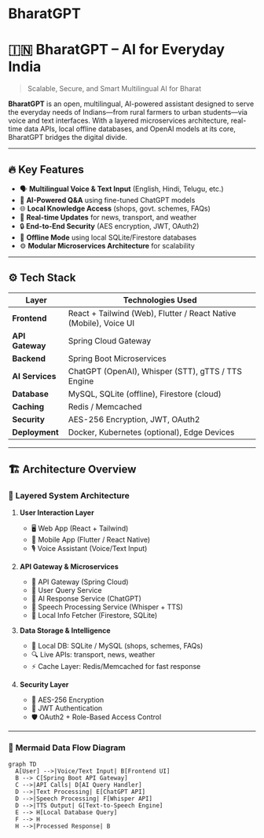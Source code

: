 # BharatGPT
# 🇮🇳 BharatGPT – AI for Everyday India

> Scalable, Secure, and Smart Multilingual AI for Bharat

**BharatGPT** is an open, multilingual, AI-powered assistant designed to serve the everyday needs of Indians—from rural farmers to urban students—via voice and text interfaces. With a layered microservices architecture, real-time data APIs, local offline databases, and OpenAI models at its core, BharatGPT bridges the digital divide.

---

## 🔥 Key Features

- 🗣️ **Multilingual Voice & Text Input** (English, Hindi, Telugu, etc.)
- 🧠 **AI-Powered Q&A** using fine-tuned ChatGPT models
- 🌐 **Local Knowledge Access** (shops, govt. schemes, FAQs)
- 🚆 **Real-time Updates** for news, transport, and weather
- 🔒 **End-to-End Security** (AES encryption, JWT, OAuth2)
- 📶 **Offline Mode** using local SQLite/Firestore databases
- ⚙️ **Modular Microservices Architecture** for scalability

---

## ⚙️ Tech Stack

| Layer                | Technologies Used |
|---------------------|-------------------|
| **Frontend**        | React + Tailwind (Web), Flutter / React Native (Mobile), Voice UI |
| **API Gateway**     | Spring Cloud Gateway |
| **Backend**         | Spring Boot Microservices |
| **AI Services**     | ChatGPT (OpenAI), Whisper (STT), gTTS / TTS Engine |
| **Database**        | MySQL, SQLite (offline), Firestore (cloud) |
| **Caching**         | Redis / Memcached |
| **Security**        | AES-256 Encryption, JWT, OAuth2 |
| **Deployment**      | Docker, Kubernetes (optional), Edge Devices |

---

## 🏗️ Architecture Overview

### 🔷 **Layered System Architecture**

1. **User Interaction Layer**
   - 🖥️ Web App (React + Tailwind)
   - 📲 Mobile App (Flutter / React Native)
   - 🎙️ Voice Assistant (Voice/Text Input)

2. **API Gateway & Microservices**
   - 🚦 API Gateway (Spring Cloud)
   - 🔹 User Query Service
   - 🔹 AI Response Service (ChatGPT)
   - 🔹 Speech Processing Service (Whisper + TTS)
   - 🔹 Local Info Fetcher (Firestore, SQLite)

3. **Data Storage & Intelligence**
   - 📂 Local DB: SQLite / MySQL (shops, schemes, FAQs)
   - 🔍 Live APIs: transport, news, weather
   - ⚡ Cache Layer: Redis/Memcached for fast response

4. **Security Layer**
   - 🔐 AES-256 Encryption
   - 🔑 JWT Authentication
   - 🛡️ OAuth2 + Role-Based Access Control

---

### 🔄 **Mermaid Data Flow Diagram**
```mermaid
graph TD
  A[User] -->|Voice/Text Input| B[Frontend UI]
  B --> C[Spring Boot API Gateway]
  C -->|API Calls| D[AI Query Handler]
  D -->|Text Processing| E[ChatGPT API]
  D -->|Speech Processing| F[Whisper API]
  D -->|TTS Output| G[Text-to-Speech Engine]
  E --> H[Local Database Query]
  F --> H
  H -->|Processed Response| B
